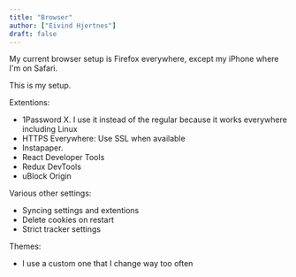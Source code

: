 ```yaml
---
title: "Browser"
author: ["Eivind Hjertnes"]
draft: false
---
```


My current browser setup is Firefox everywhere, except my iPhone where I'm on Safari.

This is my setup.

Extentions:

-   1Password X. I use it instead of the regular because it works everywhere including Linux
-   HTTPS Everywhere: Use SSL when available
-   Instapaper.
-   React Developer Tools
-   Redux DevTools
-   uBlock Origin

Various other settings:

-   Syncing settings and extentions
-   Delete cookies on restart
-   Strict tracker settings

Themes:

-   I use a custom one that I change way too often
